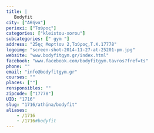```yaml
---
title: |
   Bodyfit
city: ["Αθήνα"]
perioxi: ["Ταύρος"]
categories: ["kleistou-xorou"]
subcategories: [" gym "]
address: "25ης Μαρτίου 2,Ταύρος,Τ.Κ.17778"
logoimg: "screen-shot-2014-11-27-at-25201-pm.jpg"
website: "www.bodyfitgym.gr/index.html"
facebook: "www.facebook.com/bodyfitgym.tavros?fref=ts"
phone: ""
email: "info@bodyfitgym.gr"
courses: ""
places: [""]
rensponsibles: ""
zipcode: ["17778"]
UID: "1716"
slug: "1716/athina/bodyfit"
aliases:
    - /1716
    - /1716#bodyfit
---
```


